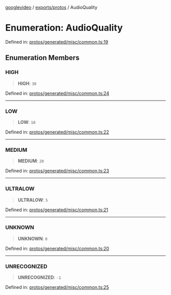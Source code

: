 [googlevideo](../../../README.md) / [exports/protos](../README.md) / AudioQuality

# Enumeration: AudioQuality

Defined in: [protos/generated/misc/common.ts:19](https://github.com/LuanRT/googlevideo/blob/5b84100979befab767d819a9606dde964d469341/protos/generated/misc/common.ts#L19)

## Enumeration Members

### HIGH

> **HIGH**: `30`

Defined in: [protos/generated/misc/common.ts:24](https://github.com/LuanRT/googlevideo/blob/5b84100979befab767d819a9606dde964d469341/protos/generated/misc/common.ts#L24)

***

### LOW

> **LOW**: `10`

Defined in: [protos/generated/misc/common.ts:22](https://github.com/LuanRT/googlevideo/blob/5b84100979befab767d819a9606dde964d469341/protos/generated/misc/common.ts#L22)

***

### MEDIUM

> **MEDIUM**: `20`

Defined in: [protos/generated/misc/common.ts:23](https://github.com/LuanRT/googlevideo/blob/5b84100979befab767d819a9606dde964d469341/protos/generated/misc/common.ts#L23)

***

### ULTRALOW

> **ULTRALOW**: `5`

Defined in: [protos/generated/misc/common.ts:21](https://github.com/LuanRT/googlevideo/blob/5b84100979befab767d819a9606dde964d469341/protos/generated/misc/common.ts#L21)

***

### UNKNOWN

> **UNKNOWN**: `0`

Defined in: [protos/generated/misc/common.ts:20](https://github.com/LuanRT/googlevideo/blob/5b84100979befab767d819a9606dde964d469341/protos/generated/misc/common.ts#L20)

***

### UNRECOGNIZED

> **UNRECOGNIZED**: `-1`

Defined in: [protos/generated/misc/common.ts:25](https://github.com/LuanRT/googlevideo/blob/5b84100979befab767d819a9606dde964d469341/protos/generated/misc/common.ts#L25)
